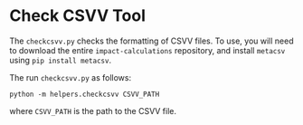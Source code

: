 # Check CSVV Tool

The `checkcsvv.py` checks the formatting of CSVV files.  To use, you
will need to download the entire `impact-calculations` repository, and
install `metacsv` using `pip install metacsv`.

The run `checkcsvv.py` as follows:
```
python -m helpers.checkcsvv CSVV_PATH
```

where `CSVV_PATH` is the path to the CSVV file.

